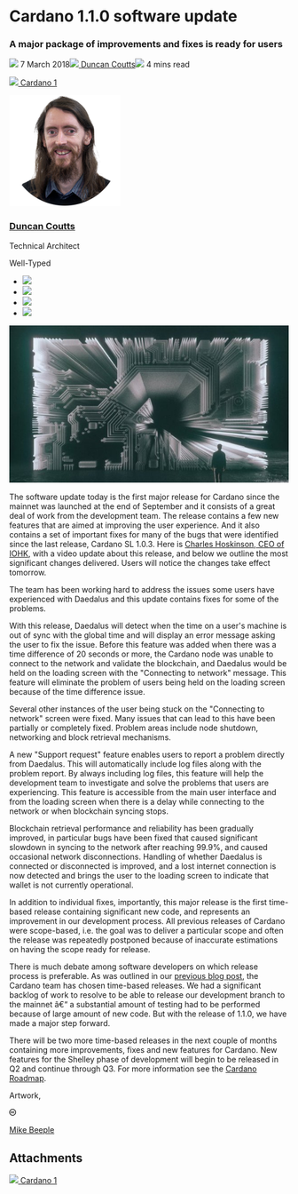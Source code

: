 # Cardano 1.1.0 software update
### **A major package of improvements and fixes is ready for users**
![](img/2018-03-07-cardano-1-1-0-software-update.002.png) 7 March 2018![](img/2018-03-07-cardano-1-1-0-software-update.002.png)[ Duncan Coutts](/en/blog/authors/duncan-coutts/page-1/)![](img/2018-03-07-cardano-1-1-0-software-update.003.png) 4 mins read

![](img/2018-03-07-cardano-1-1-0-software-update.004.png)[ Cardano 1](https://ucarecdn.com/81358a2c-cff8-449d-b2ad-2c4bb3ef2a1c/-/inline/yes/ "Cardano 1")

![Duncan Coutts](img/2018-03-07-cardano-1-1-0-software-update.005.png)[](/en/blog/authors/duncan-coutts/page-1/)
### [**Duncan Coutts**](/en/blog/authors/duncan-coutts/page-1/)
Technical Architect

Well-Typed

- ![](img/2018-03-07-cardano-1-1-0-software-update.006.png)[](mailto:duncan.coutts@iohk.io "Email")
- ![](img/2018-03-07-cardano-1-1-0-software-update.007.png)[](https://www.youtube.com/watch?v=TZGVgNsJSnA "YouTube")
- ![](img/2018-03-07-cardano-1-1-0-software-update.008.png)[](http://www.linkedin.com/in/duncancoutts "LinkedIn")
- ![](img/2018-03-07-cardano-1-1-0-software-update.009.png)[](https://github.com/dcoutts "GitHub")

![Cardano 1.1.0 software update](img/2018-03-07-cardano-1-1-0-software-update.010.jpeg)

The software update today is the first major release for Cardano since the mainnet was launched at the end of September and it consists of a great deal of work from the development team. The release contains a few new features that are aimed at improving the user experience. And it also contains a set of important fixes for many of the bugs that were identified since the last release, Cardano SL 1.0.3. Here is [Charles Hoskinson, CEO of IOHK](https://www.pscp.tv/w/1dRJZeyZOagGB "Update on the Update from IOHK_Charles, pscp.tv"), with a video update about this release, and below we outline the most significant changes delivered. Users will notice the changes take effect tomorrow.

The team has been working hard to address the issues some users have experienced with Daedalus and this update contains fixes for some of the problems.

With this release, Daedalus will detect when the time on a user's machine is out of sync with the global time and will display an error message asking the user to fix the issue. Before this feature was added when there was a time difference of 20 seconds or more, the Cardano node was unable to connect to the network and validate the blockchain, and Daedalus would be held on the loading screen with the "Connecting to network" message. This feature will eliminate the problem of users being held on the loading screen because of the time difference issue.

Several other instances of the user being stuck on the "Connecting to network" screen were fixed. Many issues that can lead to this have been partially or completely fixed. Problem areas include node shutdown, networking and block retrieval mechanisms.

A new "Support request" feature enables users to report a problem directly from Daedalus. This will automatically include log files along with the problem report. By always including log files, this feature will help the development team to investigate and solve the problems that users are experiencing. This feature is accessible from the main user interface and from the loading screen when there is a delay while connecting to the network or when blockchain syncing stops.

Blockchain retrieval performance and reliability has been gradually improved, in particular bugs have been fixed that caused significant slowdown in syncing to the network after reaching 99.9%, and caused occasional network disconnections. Handling of whether Daedalus is connected or disconnected is improved, and a lost internet connection is now detected and brings the user to the loading screen to indicate that wallet is not currently operational.

In addition to individual fixes, importantly, this major release is the first time-based release containing significant new code, and represents an improvement in our development process. All previous releases of Cardano were scope-based, i.e. the goal was to deliver a particular scope and often the release was repeatedly postponed because of inaccurate estimations on having the scope ready for release.

There is much debate among software developers on which release process is preferable. As was outlined in our [previous blog post](/en/blog/what-is-our-release-strategy-for-cardano/ "Cardano release strategy"), the Cardano team has chosen time-based releases. We had a significant backlog of work to resolve to be able to release our development branch to the mainnet â€“ a substantial amount of testing had to be performed because of large amount of new code. But with the release of 1.1.0, we have made a major step forward.

There will be two more time-based releases in the next couple of months containing more improvements, fixes and new features for Cardano. New features for the Shelley phase of development will begin to be released in Q2 and continue through Q3. For more information see the [Cardano Roadmap](https://cardanoroadmap.com "Cardano roadmap").

Artwork, [](https://creativecommons.org/licenses/by/4.0/ "Creative Commons")

![Creative Commons](img/2018-03-07-cardano-1-1-0-software-update.011.png)[](https://creativecommons.org/licenses/by/4.0/ "Creative Commons")[](http://www.beeple-crap.com)

[Mike Beeple](http://www.beeple-crap.com)
## **Attachments**
![](img/2018-03-07-cardano-1-1-0-software-update.004.png)[ Cardano 1](https://ucarecdn.com/81358a2c-cff8-449d-b2ad-2c4bb3ef2a1c/-/inline/yes/ "Cardano 1")
